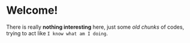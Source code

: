 # Welcome!

There is really **nothing interesting** here, just some *old chunks* of codes, trying to act like `I know what am I doing`.
